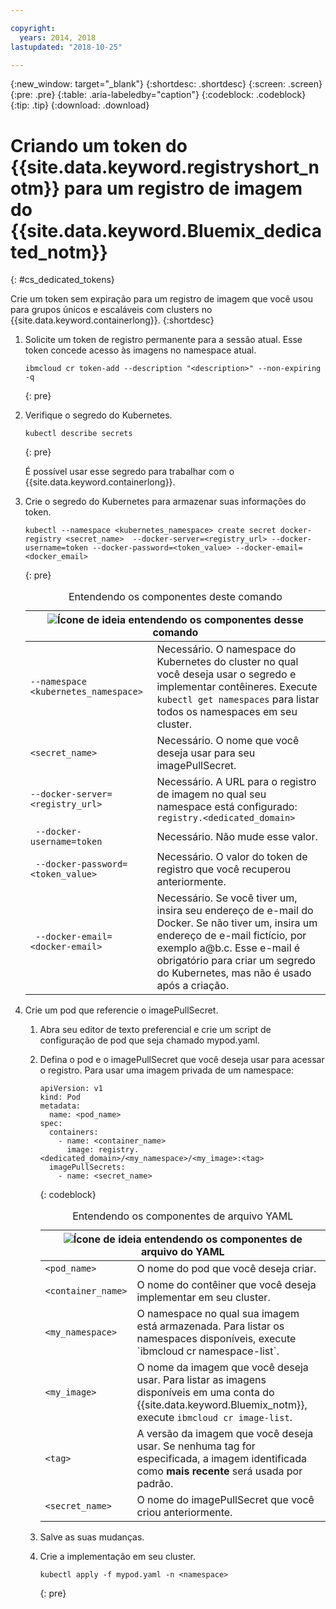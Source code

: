 ```yaml
---

copyright:
  years: 2014, 2018
lastupdated: "2018-10-25"

---
```


{:new_window: target="_blank"}
{:shortdesc: .shortdesc}
{:screen: .screen}
{:pre: .pre}
{:table: .aria-labeledby="caption"}
{:codeblock: .codeblock}
{:tip: .tip}
{:download: .download}





# Criando um token do {{site.data.keyword.registryshort_notm}} para um registro de imagem do {{site.data.keyword.Bluemix_dedicated_notm}}
{: #cs_dedicated_tokens}

Crie um token sem expiração para um registro de imagem que você usou para grupos únicos e escaláveis com clusters no {{site.data.keyword.containerlong}}.
{:shortdesc}

1.  Solicite um token de registro permanente para a sessão atual. Esse token concede acesso às imagens no namespace atual.
    ```
    ibmcloud cr token-add --description "<description>" --non-expiring -q
    ```
    {: pre}

2.  Verifique o segredo do Kubernetes.

    ```
    kubectl describe secrets
    ```
    {: pre}

    É possível usar esse segredo para trabalhar com o {{site.data.keyword.containerlong}}.

3.  Crie o segredo do Kubernetes para armazenar suas informações do token.

    ```
    kubectl --namespace <kubernetes_namespace> create secret docker-registry <secret_name>  --docker-server=<registry_url> --docker-username=token --docker-password=<token_value> --docker-email=<docker_email>
    ```
    {: pre}

    <table>
    <caption>Entendendo os componentes deste comando</caption>
    <thead>
    <th colspan=2><img src="images/idea.png" alt="Ícone de ideia"/> entendendo os componentes desse comando</th>
    </thead>
    <tbody>
    <tr>
    <td><code>--namespace &lt;kubernetes_namespace&gt;</code></td>
    <td>Necessário. O namespace do Kubernetes do cluster no qual você deseja usar o segredo e implementar contêineres. Execute <code>kubectl get namespaces</code> para listar todos os namespaces em seu cluster.</td>
    </tr>
    <tr>
    <td><code>&lt;secret_name&gt;</code></td>
    <td>Necessário. O nome que você deseja usar para seu imagePullSecret.</td>
    </tr>
    <tr>
    <td><code>--docker-server=&lt;registry_url&gt;</code></td>
    <td>Necessário. A URL para o registro de imagem no qual seu namespace está configurado: <code>registry.&lt;dedicated_domain&gt;</code></li></ul></td>
    </tr>
    <tr>
    <td><code> --docker-username=token </code></td>
    <td>Necessário. Não mude esse valor.</td>
    </tr>
    <tr>
    <td><code> --docker-password= &lt;token_value&gt; </code></td>
    <td>Necessário. O valor do token de registro que você recuperou anteriormente.</td>
    </tr>
    <tr>
    <td><code> --docker-email= &lt;docker-email&gt; </code></td>
    <td>Necessário. Se você tiver um, insira seu endereço de e-mail do Docker. Se não tiver um, insira um endereço de e-mail fictício, por exemplo a@b.c. Esse e-mail é obrigatório para criar um segredo do Kubernetes, mas não é usado após a criação.</td>
    </tr>
    </tbody></table>

4.  Crie um pod que referencie o imagePullSecret.

    1.  Abra seu editor de texto preferencial e crie um script de configuração de pod que seja chamado mypod.yaml.
    2.  Defina o pod e o imagePullSecret que você deseja usar para acessar o registro. Para usar uma imagem privada de um namespace:

        ```
        apiVersion: v1
        kind: Pod
        metadata:
          name: <pod_name>
        spec:
          containers:
            - name: <container_name>
              image: registry.<dedicated_domain>/<my_namespace>/<my_image>:<tag>
          imagePullSecrets:
            - name: <secret_name>
        ```
        {: codeblock}

        <table>
        <caption>Entendendo os componentes de arquivo YAML</caption>
        <thead>
        <th colspan=2><img src="images/idea.png" alt="Ícone de ideia"/> entendendo os componentes de arquivo do YAML</th>
        </thead>
        <tbody>
        <tr>
        <td><code>&lt;pod_name&gt;</code></td>
        <td>O nome do pod que você deseja criar.</td>
        </tr>
        <tr>
        <td><code>&lt;container_name&gt;</code></td>
        <td>O nome do contêiner que você deseja implementar em seu cluster.</td>
        </tr>
        <tr>
        <td><code>&lt;my_namespace&gt;</code></td>
        <td>O namespace no qual sua imagem está armazenada. Para listar os namespaces disponíveis, execute `ibmcloud cr namespace-list`.</td>
        </tr>
        <td><code>&lt;my_image&gt;</code></td>
        <td>O nome da imagem que você deseja usar. Para listar as imagens disponíveis em uma conta do {{site.data.keyword.Bluemix_notm}}, execute <code>ibmcloud cr image-list</code>.</td>
        </tr>
        <tr>
        <td><code>&lt;tag&gt;</code></td>
        <td>A versão da imagem que você deseja usar. Se nenhuma tag for especificada, a imagem identificada como <strong>mais recente</strong> será usada por padrão.</td>
        </tr>
        <tr>
        <td><code>&lt;secret_name&gt;</code></td>
        <td>O nome do imagePullSecret que você criou anteriormente.</td>
        </tr>
        </tbody></table>

    3.  Salve as suas mudanças.

    4.  Crie a implementação em seu cluster.

          ```
          kubectl apply -f mypod.yaml -n <namespace>
          ```
          {: pre}
